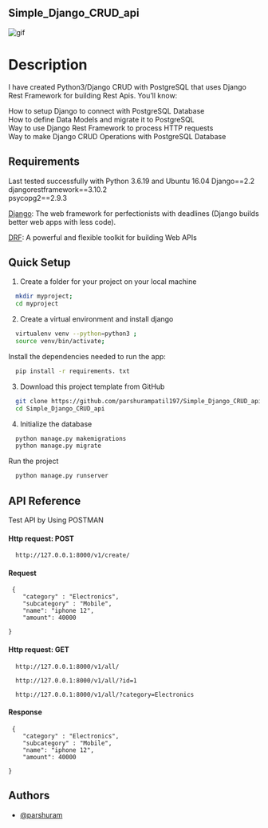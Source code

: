 

## Simple_Django_CRUD_api

![gif](https://developers.giphy.com/branch/master/static/api-512d36c09662682717108a38bbb5c57d.gif)


# Description

I have created Python3/Django CRUD with PostgreSQL that uses Django Rest Framework for building Rest Apis. You’ll know:

How to setup Django to connect with PostgreSQL Database\
How to define Data Models and migrate it to PostgreSQL\
Way to use Django Rest Framework to process HTTP requests\
Way to make Django CRUD Operations with PostgreSQL Database

## Requirements

Last tested successfully with Python 3.6.19 and Ubuntu 16.04
Django==2.2\
djangorestframework==3.10.2\
psycopg2==2.9.3

[Django](https://www.djangoproject.com/): The web framework for perfectionists with deadlines (Django builds better web apps with less code).

[DRF](https://github.com/gitgik/django-rest-api/blob/master/www.django-rest-framework.org): A powerful and flexible toolkit for building Web APIs


## Quick Setup

1. Create a folder for your project on your local machine
```bash
  mkdir myproject; 
  cd myproject

```

2. Create a virtual environment and install django

```bash
  virtualenv venv --python=python3 ; 
  source venv/bin/activate; 

```

Install the dependencies needed to run the app:
```bash
  pip install -r requirements. txt 

```

3. Download this project template from GitHub
```bash
  git clone https://github.com/parshurampatil197/Simple_Django_CRUD_api.git
  cd Simple_Django_CRUD_api

```

4. Initialize the database

```bash
  python manage.py makemigrations
  python manage.py migrate

```


Run the project

```bash
  python manage.py runserver

```






## API Reference
 
Test API by Using POSTMAN
#### Http request: POST 

```http
  http://127.0.0.1:8000/v1/create/
```

#### Request

```http
 {
    "category" : "Electronics",
    "subcategory" : "Mobile",
    "name": "iphone 12",
    "amount": 40000
    
}
```
#### Http request: GET 

```http
  http://127.0.0.1:8000/v1/all/
```

```http
  http://127.0.0.1:8000/v1/all/?id=1
```

```http
  http://127.0.0.1:8000/v1/all/?category=Electronics
```

#### Response

```http
 {
    "category" : "Electronics",
    "subcategory" : "Mobile",
    "name": "iphone 12",
    "amount": 40000
    
}
```


## Authors

- [@parshuram](https://github.com/parshurampatil197)


